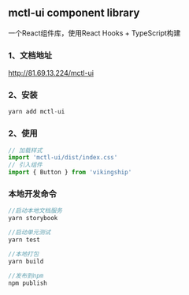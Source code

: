 
## mctl-ui component library

一个React组件库，使用React Hooks + TypeScript构建

### 1、文档地址
http://81.69.13.224/mctl-ui

### 2、安装
~~~javascript
yarn add mctl-ui
~~~

### 2、使用
~~~javascript
// 加载样式
import 'mctl-ui/dist/index.css'
// 引入组件
import { Button } from 'vikingship'
~~~

### 本地开发命令
~~~javascript
//启动本地文档服务
yarn storybook

//启动单元测试
yarn test

//本地打包
yarn build

//发布到npm
npm publish
~~~
